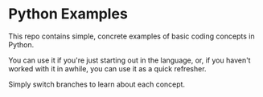 # Python Examples

This repo contains simple, concrete examples of basic coding concepts in Python.

You can use it if you're just starting out in the language, or, if you haven't worked with it in awhile, you can use it as a quick refresher.

Simply switch branches to learn about each concept.
